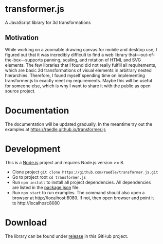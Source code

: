 # transformer.js
A JavaScript library for 3d transformations

## Motivation
While working on a zoomable drawing canvas for mobile and desktop use, I figured out that it was incredibly difficult to find a web library that—out-of-the-box—supports panning, scaling, and rotation of HTML and SVG elements. The few libraries that I found did not really fulfill all requirements, which are basic 2d transformations of visual elements in arbitrary nested hierarchies. Therefore, I found myself spending time on implementing transformer.js to exactly meet my requirements. Maybe this will be useful for someone else, which is why I want to share it with the public as open source project.

# Documentation

The documentation will be updated gradually. In the meantime try out the examples at https://raedle.github.io/transformer.js

# Development

This is a [Node.js](https://nodejs.org/) project and requires Node.js version >= 8.

* Clone project `git clone https://github.com/raedle/transformer.js.git`
* Go to project root `cd transformer.js`
* Run `npm install` to install all project dependencies. All dependencies are listed in the [package.json](package.json) file.
* Run `npm start` to run examples. The command should also open a browser at http://localhost:8080. If not, then open browser and point it to http://localhost:8080

# Download
The library can be found under [release](https://github.com/raedle/transformer.js/releases) in this GitHub project.
